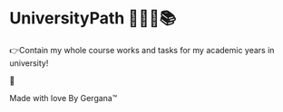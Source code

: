 # UniversityPath 📗📘📙📚

👉Contain my whole course works and tasks for my academic years in university!

📌






Made with love By Gergana™
